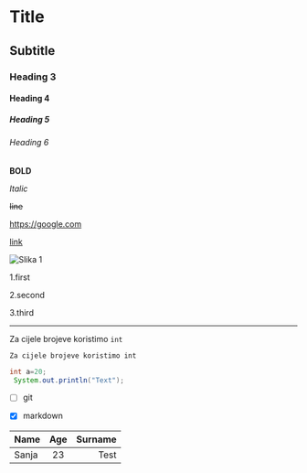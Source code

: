 # Title
## Subtitle
### Heading 3
#### Heading 4
##### Heading 5
###### Heading 6
**BOLD**

_Italic_

~~line~~

<https://google.com>

[link](http://google.com "Hover effect")

![Slika 1](C:\Users\38267\Desktop\saaanja\pictures\dc26fb7ea90825cf51fd9ee8501691c2.jpg)

1.first

2.second

3.third


----

Za cijele brojeve koristimo `int`

```
Za cijele brojeve koristimo int
```

```java
int a=20;
 System.out.println("Text");
```

* [ ] git

* [x] markdown

| Name | Age  | Surname |
|:---- |:----:| ------: |
| Sanja|  23  | Test    |


